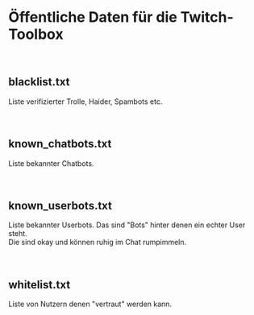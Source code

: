 # Öffentliche Daten für die Twitch-Toolbox
<br />

## blacklist.txt
Liste verifizierter Trolle, Haider, Spambots etc.
 <br />
 <br />
 <br />

## known_chatbots.txt
Liste bekannter Chatbots.
 <br />
 <br />
 <br />

## known_userbots.txt
Liste bekannter Userbots.
Das sind "Bots" hinter denen ein echter User steht.<br />
Die sind okay und können ruhig im Chat rumpimmeln.
 <br />
 <br />
 <br />

## whitelist.txt
Liste von Nutzern denen "vertraut" werden kann.
<br />
<br />
<br />
